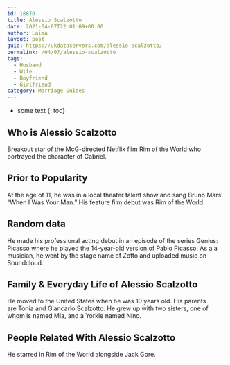 ```yaml
---
id: 18870
title: Alessio Scalzotto
date: 2021-04-07T22:01:09+00:00
author: Laima
layout: post
guid: https://ukdataservers.com/alessio-scalzotto/
permalink: /04/07/alessio-scalzotto
tags:
  - Husband
  - Wife
  - Boyfriend
  - Girlfriend
category: Marriage Guides
---
```


* some text
{: toc}


## Who is Alessio Scalzotto
                  
                  
                  
Breakout star of the McG-directed Netflix film Rim of the World who portrayed the character of Gabriel.
                  
              
            
              
            
                
                
                
## Prior to Popularity
                  
                  
                  
At the age of 11, he was in a local theater talent show and sang Bruno Mars&#8217; &#8220;When I Was Your Man.&#8221; His feature film debut was Rim of the World.
                  
              
            
              
            
                
                
                
## Random data
                  
                  
                  
He made his professional acting debut in an episode of the series Genius: Picasso where he played the 14-year-old version of Pablo Picasso. As a a musician, he went by the stage name of Zotto and uploaded music on Soundcloud.
                  
              
            
              
            
                
                
                
## Family & Everyday Life of Alessio Scalzotto
                  
                  
                  
He moved to the United States when he was 10 years old. His parents are Tonia and Giancarlo Scalzotto. He grew up with two sisters, one of whom is named Mia, and a Yorkie named Nino. 
                  
              
            
              
            
                
                
                
## People Related With Alessio Scalzotto
                  
                  
                  
He starred in Rim of the World alongside Jack Gore.
                  
              
            
              
            
                
              
            
              
              
            
            
              
            
          
          
          